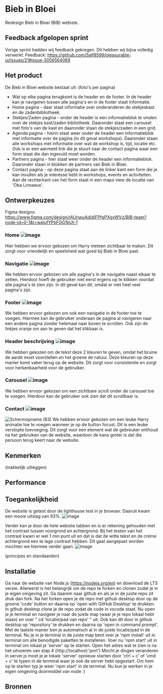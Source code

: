 # Bieb in Bloei
Redesign Bieb in Bloei (BiB) webiste.

## Feedback afgelopen sprint
Vorige sprint hadden wij feedback gekregen. Dit hebben wij bijna volledig verwerkt.
Feedback: https://github.com/Saif8599/pleasurable-ui/issues/21#issue-3056564069

## Het product
De Bieb in Bloei website bestaat uit:
(foto's per pagina)
- Wat op elke pagina terugkomt is de header en de footer. In de header kan je navigeren tussen alle pagina's en in de footer staat informatie.
- Home pagina - daar staat informatie over onderanderen de stekjeskast en de zadenbibliotheek.
- Stekjes/Zaden pagina - onder de header is een informatieblok te vinden over de stekjes kast/zaden bibliotheek. Daaronder staat een carousel met foto's van de kast en daaronder staan de stekjes/zaden in een grid.
- Agenda pagina - hierin staat weer onder de header een informatieblok met informatie over de pagina (in dit geval workshops). Daaronder staan alle workshops met informatie over wat de workshop is, tijd, locatie etc. Ook is er een aanmeld link die je stuurt naar de contact pagina waar een form staat die dan ingevuld moet worden.
- Partners pagina - hier staat weer onder de header een informatieblok. Daaronder staan in blokken de partners van Bieb in Bloei.
- Contact pagina - op deze pagina staat aan de linker kant een form die je kan invullen als je interesse hebt in workshops, events en activiteiten. Aan de rechterkant van het form staat in een maps view de locatie van 'Oba Linnaeus'.

## Ontwerpkeuzes
Figma designs: https://www.figma.com/design/rAUnwuAdidiFPfgPXgxWVz/BIB-team?node-id=0-1&t=waIufYPtiFGG1bUt-1

### Home ![image](https://github.com/user-attachments/assets/18337eb3-04b4-47fa-9433-caed783e0aa5)
Hier hebben we ervoor gekozen om Harry meteen zichtbaar te maken. Dit zorgt voor vriendelijk en speelsheid wat goed bij Bieb in Bloei past.

### Navigatie ![image](https://github.com/user-attachments/assets/f53ec82f-fa6d-4eb0-afcd-3d76f65a7c3b)
We hebben ervoor gekozen om alle pagina's in de navigatie naast elkaar te zetten. Hierdoor hoeft de gebruiker niet eerst ergens op te klikken voordat alle pagina's te zien zijn. In dit geval kan dit, omdat er niet heel veel pagina's zijn.

### Footer ![image](https://github.com/user-attachments/assets/24bf84d6-1b5c-42c4-a0e2-9907d7d0d899)
We hebben ervoor gekozen om ook een navigatie in de footer toe te voegen. Hiermee kan de gebruiker onderaan de pagina al navigeren naar een andere pagina zonder helemaal naar boven te scrollen.
Ook zijn de linkjes oranje om aan te geven dat het klikbaar is.

### Header beschrijving ![image](https://github.com/user-attachments/assets/c9a3b83f-c8a3-4f2b-aae5-c07fb86176f0)
We hebben gekozen om de tekst deze 2 kleuren te geven, omdat het bruine de aarde moet voorstellen en het groene de natuur. Deze kleuren op deze manier komt vaker terug op de website. Dit zorgt voor consistentie en zorgt voor herkenbaarheid voor de gebruiker.

### Carousel ![image](https://github.com/user-attachments/assets/07fe803a-b896-4917-b43f-48b0da2c50f3)
We hebben ervoor gekozen om een zichtbare scroll onder de carousel toe te voegen. Hierdoor kan de gebruiker ook zien dat dit scrollbaar is.

### Contact ![image](https://github.com/user-attachments/assets/d5bd0abf-e030-45d4-bb0d-5a5831099dff)
![Schermopname (83)](https://github.com/user-attachments/assets/557986aa-3d4e-431e-9b53-f6d498a9ea89)
We hebben ervoor gekozen om een leuke Harry animatie toe te voegen wanneer je op de button focust. Dit is een leuke verstopte toevoeging. Dit zorgt voor een element wat de gebreuker onthoud na het gebruiken van de website, waardoor de kans groter is dat die persoon terug keert naar de website.


## Kenmerken
(makkelijk uitleggen)


## Performance


## Toegankelijkheid
De website is getest door de lighthouse test in je browser. Daaruit kwam een mooie uitslag van 93%.
![image](https://github.com/user-attachments/assets/d16a8253-9a25-48cf-bff9-db972d6e3720)

Verder kan je door de hele website tabben en is er rekening gehouden met het contrast tussen voorgrond en achtergrond. Bij het testen van het contrast kwam er wel 1 min punt uit en dat is dat de witte tekst en de créme achtergrond een te lage contrast hebben. Dit gaat aangepast worden mochten we hiermee verder gaan.
![image](https://github.com/user-attachments/assets/58f361d5-f41b-4783-9811-61ebab4511d1)

(principes en standaarden)

## Installatie
Ga naar de website van Node.js (https://nodejs.org/en) en download de LTS versie. Allereerst is het belangrijk om de repo te forken en clonen zodat je in je eigen omgeving zit. Ga daarom naar github en als je in de juiste repo zit druk dan fork. Na het forken open je de repo met github desktop door op de groene 'code' button en daarna op 'open with GitHub Desktop' te drukken. In github desktop clone je de repo zodat de code in vscode staat. Nu open je je terminal en navigeer je naar de juiste map (waar je je repo lokaal hebt staan) en voer " cd 'locatie/pad van repo' " uit. Ook kan dit door in github desktop op 'repository' te drukken en daarna op 'open in command prompt'. Met de laatste manier ben je automatisch al in de juiste locatie/pad in de terminal. Nu je in je terminal in de juiste map bent voer je 'npm install' uit in terminal om alle benodigde paketten te installeren. Voer nu 'npm start' uit in terminal om lokaal je 'server' op te starten. Open het adres wat te zien is na het uitvoeren van stap 4 (http://localhost:'port') Mocht je dingen veranderen in server.js moet je je lokale 'server' opnieuw starten door 'ctrl + c' of 'cmd + c' te typen in de terminal waar je ook de server hebt opgestart. Om hem op te starten typ je weer 'npm start' in de terminal. Nu kun je werken in je eigen omgeving doormiddel van node :)

## Bronnen
